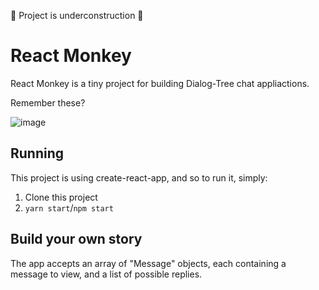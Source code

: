 🚧 Project is underconstruction 🚧
# React Monkey 
React Monkey is a tiny project for building Dialog-Tree chat appliactions.

Remember these?

![image](https://cloud.githubusercontent.com/assets/2289769/24321036/9862120a-1153-11e7-85d8-2cd1c8c1dab2.png)

## Running
This project is using create-react-app, and so to run it, simply:
1. Clone this project
2. `yarn start`/`npm start`

## Build your own story
The app accepts an array of "Message" objects, each containing a message to view, and a list of possible replies.
